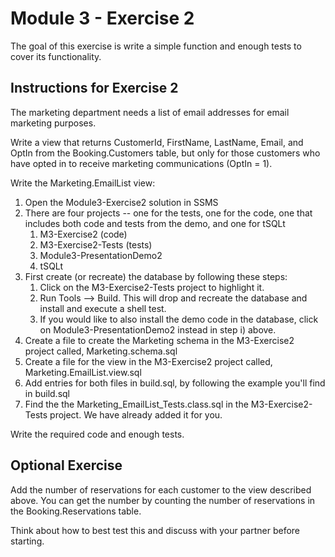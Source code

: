 # Module 3 - Exercise 2
The goal of this exercise is write a simple function and enough tests to cover its functionality.

## Instructions for Exercise 2

The marketing department needs a list of email addresses for email marketing purposes.

Write a view that returns CustomerId, FirstName, LastName, Email, and OptIn from the Booking.Customers table, but only for those customers who have opted in to receive marketing communications (OptIn = 1).

Write the Marketing.EmailList view:

1. Open the Module3-Exercise2 solution in SSMS
1. There are four projects -- one for the tests, one for the code, one that includes both code and tests from the demo, and one for tSQLt
   1. M3-Exercise2 (code)
   1. M3-Exercise2-Tests (tests)
   1. Module3-PresentationDemo2 
   1. tSQLt
1. First create (or recreate) the database by following these steps:
   1. Click on the M3-Exercise2-Tests project to highlight it.
   1. Run Tools --> Build. This will drop and recreate the database and install and execute a shell test.
   1. If you would like to also install the demo code in the database, click on Module3-PresentationDemo2 instead in step i) above.
3. Create a file to create the Marketing schema in the M3-Exercise2 project called, Marketing.schema.sql
4. Create a file for the view in the M3-Exercise2 project called, Marketing.EmailList.view.sql
5. Add entries for both files in build.sql, by following the example you'll find in build.sql
6. Find the the Marketing_EmailList_Tests.class.sql in the M3-Exercise2-Tests project. We have already added it for you.

Write the required code and enough tests.

## Optional Exercise

Add the number of reservations for each customer to the view described above. You can get the number by counting the number of reservations in the Booking.Reservations table.

Think about how to best test this and discuss with your partner before starting.

